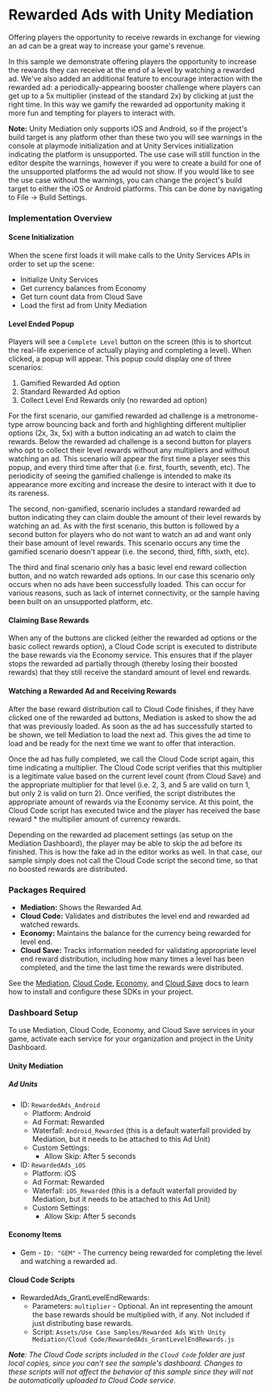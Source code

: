 # Rewarded Ads with Unity Mediation
Offering players the opportunity to receive rewards in exchange for viewing an ad can be a great way to increase your game's revenue.

In this sample we demonstrate offering players the opportunity to increase the rewards they can receive at the end of a level by watching a rewarded ad.
We've also added an additional feature to encourage interaction with the rewarded ad: a periodically-appearing booster challenge where players can get up to a 5x multiplier (instead of the standard 2x) by clicking at just the right time. 
In this way we gamify the rewarded ad opportunity making it more fun and tempting for players to interact with.

**Note:** Unity Mediation only supports iOS and Android, so if the project's build target is any platform other than these two you will see warnings in the console at playmode initialization and at Unity Services initialization indicating the platform is unsupported.
The use case will still function in the editor despite the warnings, however if you were to create a build for one of the unsupported platforms the ad would not show.
If you would like to see the use case without the warnings, you can change the project's build target to either the iOS or Android platforms.
This can be done by navigating to File -> Build Settings.

### Implementation Overview

#### Scene Initialization
When the scene first loads it will make calls to the Unity Services APIs in order to set up the scene:
- Initialize Unity Services
- Get currency balances from Economy
- Get turn count data from Cloud Save
- Load the first ad from Unity Mediation

#### Level Ended Popup
Players will see a `Complete Level` button on the screen (this is to shortcut the real-life experience of actually playing and completing a level).
When clicked, a popup will appear.
This popup could display one of three scenarios:
1. Gamified Rewarded Ad option
2. Standard Rewarded Ad option
3. Collect Level End Rewards only (no rewarded ad option)

For the first scenario, our gamified rewarded ad challenge is a metronome-type arrow bouncing back and forth and highlighting different multiplier options (2x, 3x, 5x) with a button indicating an ad watch to claim the rewards.
Below the rewarded ad challenge is a second button for players who opt to collect their level rewards without any multipliers and without watching an ad.
This scenario will appear the first time a player sees this popup, and every third time after that (i.e. first, fourth, seventh, etc).
The periodicity of seeing the gamified challenge is intended to make its appearance more exciting and increase the desire to interact with it due to its rareness.

The second, non-gamified, scenario includes a standard rewarded ad button indicating they can claim double the amount of their level rewards by watching an ad.
As with the first scenario, this button is followed by a second button for players who do not want to watch an ad and want only their base amount of level rewards.
This scenario occurs any time the gamified scenario doesn't appear (i.e. the second, third, fifth, sixth, etc).

The third and final scenario only has a basic level end reward collection button, and no watch rewarded ads options.
In our case this scenario only occurs when no ads have been successfully loaded.
This can occur for various reasons, such as lack of internet connectivity, or the sample having been built on an unsupported platform, etc.

#### Claiming Base Rewards
When any of the buttons are clicked (either the rewarded ad options or the basic collect rewards option), a Cloud Code script is executed to distribute the base rewards via the Economy service.
This ensures that if the player stops the rewarded ad partially through (thereby losing their boosted rewards) that they still receive the standard amount of level end rewards.

#### Watching a Rewarded Ad and Receiving Rewards
After the base reward distribution call to Cloud Code finishes, if they have clicked one of the rewarded ad buttons, Mediation is asked to show the ad that was previously loaded.
As soon as the ad has successfully started to be shown, we tell Mediation to load the next ad.
This gives the ad time to load and be ready for the next time we want to offer that interaction.

Once the ad has fully completed, we call the Cloud Code script again, this time indicating a multiplier.
The Cloud Code script verifies that this multiplier is a legitimate value based on the current level count (from Cloud Save) and the appropriate multiplier for that level (i.e. 2, 3, and 5 are valid on turn 1, but only 2 is valid on turn 2).
Once verified, the script distributes the appropriate amount of rewards via the Economy service.
At this point, the Cloud Code script has executed twice and the player has received the base reward * the multiplier amount of currency rewards.

Depending on the rewarded ad placement settings (as setup on the Mediation Dashboard), the player may be able to skip the ad before its finished.
This is how the fake ad in the editor works as well.
In that case, our sample simply does not call the Cloud Code script the second time, so that no boosted rewards are distributed.

### Packages Required
- **Mediation:** Shows the Rewarded Ad.
- **Cloud Code:** Validates and distributes the level end and rewarded ad watched rewards.
- **Economy:** Maintains the balance for the currency being rewarded for level end.
- **Cloud Save:** Tracks information needed for validating appropriate level end reward distribution, including how many times a level has been completed, and the time the last time the rewards were distributed.

See the [Mediation](https://docs.unity.com/mediation/MediationSetupChecklist.html),
[Cloud Code](https://docs.unity.com//cloud-code/Content/implementation.htm?tocpath=Implementation%7C_____0#SDK_installation),
[Economy](https://docs.unity.com/economy/Content/implementation.htm?tocpath=Implementation%7C_____0),
and [Cloud Save](https://docs.unity.com/cloud-save/Content/index.htm#Implementation) 
docs to learn how to install and configure these SDKs in your project.

### Dashboard Setup
To use Mediation, Cloud Code, Economy, and Cloud Save services in your game, activate each service for your organization and project in the Unity Dashboard.

#### Unity Mediation
##### Ad Units
* ID: `RewardedAds_Android`
  * Platform: Android
  * Ad Format: Rewarded
  * Waterfall: `Android_Rewarded` (this is a default waterfall provided by Mediation, but it needs to be attached to this Ad Unit)
  * Custom Settings:
    * Allow Skip: After 5 seconds
* ID: `RewardedAds_iOS`
  * Platform: iOS
  * Ad Format: Rewarded
  * Waterfall: `iOS_Rewarded` (this is a default waterfall provided by Mediation, but it needs to be attached to this Ad Unit)
  * Custom Settings:
      * Allow Skip: After 5 seconds

#### Economy Items
* Gem - `ID: "GEM"` - The currency being rewarded for completing the level and watching a rewarded ad.

#### Cloud Code Scripts
* RewardedAds_GrantLevelEndRewards:
  * Parameters: `multiplier` - Optional.
      An int representing the amount the base rewards should be multiplied with, if any.
      Not included if just distributing base rewards.
  * Script: `Assets/Use Case Samples/Rewarded Ads With Unity Mediation/Cloud Code/RewardedAds_GrantLevelEndRewards.js`

_**Note**:
The Cloud Code scripts included in the `Cloud Code` folder are just local copies, since you can't see the sample's dashboard. Changes to these scripts will not affect the behavior of this sample since they will not be automatically uploaded to Cloud Code service._

